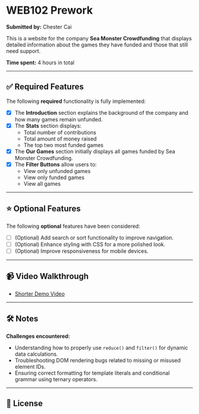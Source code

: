 # WEB102 Prework

**Submitted by:** Chester Cai

This is a website for the company **Sea Monster Crowdfunding** that displays detailed information about the games they have funded and those that still need support.

**Time spent:** 4 hours in total

---

## ✅ Required Features

The following **required** functionality is fully implemented:

- [x] The **Introduction** section explains the background of the company and how many games remain unfunded.
- [x] The **Stats** section displays:
  - Total number of contributions
  - Total amount of money raised
  - The top two most funded games
- [x] The **Our Games** section initially displays all games funded by Sea Monster Crowdfunding.
- [x] The **Filter Buttons** allow users to:
  - View only unfunded games
  - View only funded games
  - View all games

---

## ⭐ Optional Features

The following **optional** features have been considered:

- [ ] (Optional) Add search or sort functionality to improve navigation.
- [ ] (Optional) Enhance styling with CSS for a more polished look.
- [ ] (Optional) Improve responsiveness for mobile devices.

---

## 📹 Video Walkthrough

- [Shorter Demo Video](https://www.youtube.com/watch?v=LcZ5m8fgONg)
---

## 🛠 Notes

**Challenges encountered:**

- Understanding how to properly use `reduce()` and `filter()` for dynamic data calculations.
- Troubleshooting DOM rendering bugs related to missing or misused element IDs.
- Ensuring correct formatting for template literals and conditional grammar using ternary operators.

---

## 🧾 License

